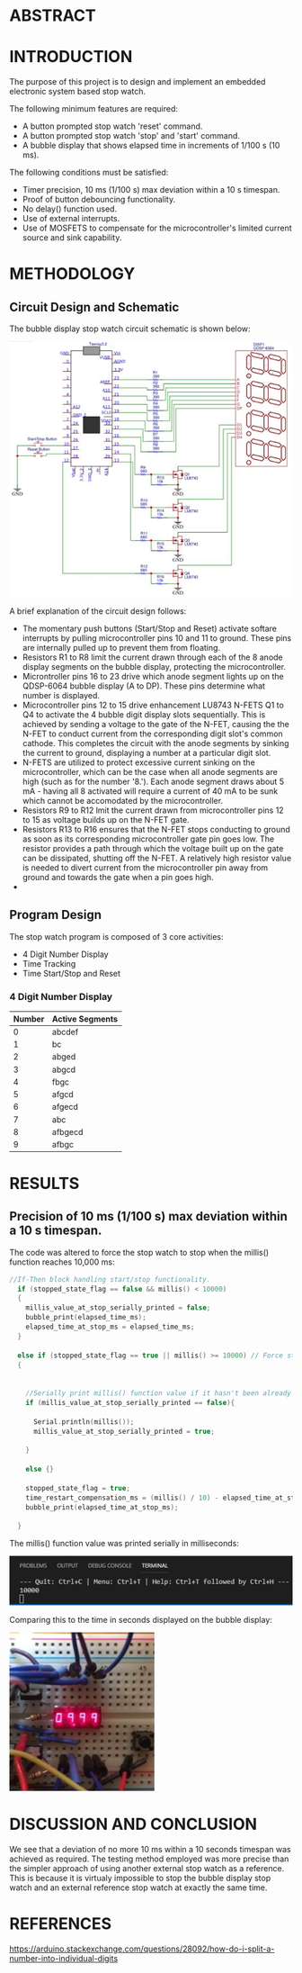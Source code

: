 # ABSTRACT

# INTRODUCTION

The purpose of this project is to design and implement an embedded electronic system based stop watch.

The following minimum features are required:

- A button prompted stop watch 'reset' command. 
- A button prompted stop watch 'stop' and 'start' command.
- A bubble display that shows elapsed time in increments of 1/100 s (10 ms).

The following conditions must be satisfied:
- Timer precision, 10 ms (1/100 s) max deviation within a 10 s timespan.
- Proof of button debouncing functionality.
- No delay() function used.
- Use of external interrupts.
- Use of MOSFETS to compensate for the microcontroller's limited current source and sink capability.

# METHODOLOGY

## Circuit Design and Schematic

The bubble display stop watch circuit schematic is shown below:

![Bubble display stop watch circuit schematic.](media\circuit_schematic.jpg)

A brief explanation of the circuit design follows:
- The momentary push buttons (Start/Stop and Reset) activate softare interrupts by pulling microcontroller pins 10 and 11 to ground. These pins are internally pulled up to prevent them from floating.
- Resistors R1 to R8 limit the current drawn through each of the 8 anode display segments on the bubble display, protecting the microcontroller.
- Microntroller pins 16 to 23 drive which anode segment lights up on the QDSP-6064 bubble display (A to DP). These pins determine what number is displayed.
- Microcontroller pins 12 to 15 drive enhancement LU8743 N-FETS Q1 to Q4 to activate the 4 bubble digit display slots sequentially. This is achieved by sending a voltage to the gate of the N-FET, causing the the N-FET to conduct current from the corresponding digit slot's common cathode. This completes the circuit with the anode segments by sinking the current to ground, displaying a number at a particular digit slot.
- N-FETS are utilized to protect excessive current sinking on the microcontroller, which can be the case when all anode segments are high (such as for the number '8.'). Each anode segment draws about 5 mA - having all 8 activated will require a current of 40 mA to be sunk which cannot be accomodated by the microcontroller.
- Resistors R9 to R12 lmit the current drawn from microcontroller pins 12 to 15 as voltage builds up on the N-FET gate.
- Resistors R13 to R16 ensures that the N-FET stops conducting to ground as soon as its corresponding microcontroller gate pin goes low. The resistor provides a path through which the voltage built up on the gate can be dissipated, shutting off the N-FET. A relatively high resistor value is needed to divert current from the microcontroller pin away from ground and towards the gate when a pin goes high.
-



## Program Design

The stop watch program is composed of 3 core activities:
- 4 Digit Number Display
- Time Tracking
- Time Start/Stop and Reset 

### 4 Digit Number Display



|Number          |Active Segments                |
|----------------|-------------------------------|
|0|abcdef   |
|1|bc       |
|2|abged    |
|3|abgcd    |
|4|fbgc     |
|5|afgcd    |
|6|afgecd   |
|7|abc      |
|8|afbgecd  |
|9|afbgc    |

# RESULTS

## Precision of 10 ms (1/100 s) max deviation within a 10 s timespan.

The code was altered to force the stop watch to stop when the millis() function reaches 10,000 ms:

```c
//If-Then block handling start/stop functionality.
  if (stopped_state_flag == false && millis() < 10000)
  {
    millis_value_at_stop_serially_printed = false;
    bubble_print(elapsed_time_ms);
    elapsed_time_at_stop_ms = elapsed_time_ms;
  }

  else if (stopped_state_flag == true || millis() >= 10000) // Force stop watch to stop when millis reaches 10000 ms.
  {
    
    
    //Serially print millis() function value if it hasn't been already for comparison with displayed time on bubble display.
    if (millis_value_at_stop_serially_printed == false){
      
      Serial.println(millis());
      millis_value_at_stop_serially_printed = true;

    }

    else {}

    stopped_state_flag = true;
    time_restart_compensation_ms = (millis() / 10) - elapsed_time_at_stop_ms - time_reset_compensation_ms;
    bubble_print(elapsed_time_at_stop_ms);
    
  }
``` 

The millis() function value was printed serially in milliseconds:


![Serially printed millis() function value.](media/serially_printed_millis_value.jpg)


Comparing this to the time in seconds displayed on the bubble display:


![Bubble display time.](media/bubble_display_time.jpg)



# DISCUSSION AND CONCLUSION

We see that a deviation of no more 10 ms within a 10 seconds timespan was achieved as required. The testing method employed was more precise than the simpler approach of using another external stop watch as a reference. This is because it is virtualy impossible to stop the bubble display stop watch and an external reference stop watch at exactly the same time.

# REFERENCES

https://arduino.stackexchange.com/questions/28092/how-do-i-split-a-number-into-individual-digits


